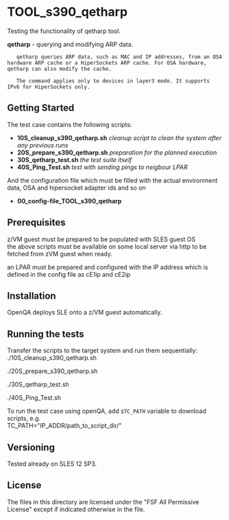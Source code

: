 # TOOL_s390_qetharp

Testing the functionality of qetharp tool.

**qetharp** - querying and modifying ARP data.


       qetharp queries ARP data, such as MAC and IP addresses, from an OSA hardware ARP cache or a HiperSockets ARP cache. For OSA hardware, qetharp can also modify the cache.

       The command applies only to devices in layer3 mode. It supports IPv6 for HiperSockets only.


## Getting Started

The test case contains the following scripts:
- **10S_cleanup_s390_qetharp.sh** *cleanup script to clean the system after any previous runs* 
- **20S_prepare_s390_qetharp.sh** *preparation for the planned execution* 
- **30S_qetharp_test.sh**  	  *the test suite itself*
- **40S_Ping_Test.sh** 		  *test with sending pings to neigbour LPAR*

And the configuration file which must be filled with the actual environment data, OSA and hipersocket adapter ids and so on
- **00_config-file_TOOL_s390_qetharp**
  
## Prerequisites
        
z/VM guest must be prepared to be populated with SLES guest OS        
the above scripts must be available on some local server via http to be fetched from zVM guest when ready. 

an LPAR must be prepared and configured with the IP address which is defined in the config file as cE1ip and cE2ip

## Installation

OpenQA deploys SLE onto a z/VM guest automatically. 

## Running the tests

Transfer the scripts to the target system and run them sequentially:  
./10S_cleanup_s390_qetharp.sh

./20S_prepare_s390_qetharp.sh

./30S_qetharp_test.sh

./40S_Ping_Test.sh		


To run the test case using openQA, add `$TC_PATH` variable to download scripts, e.g.  
TC_PATH="IP_ADDR/path_to_script_dir/"  


## Versioning

Tested already on SLES 12 SP3.

## License

The files in this directory are licensed under the "FSF All Permissive License" except if indicated otherwise in the file.
